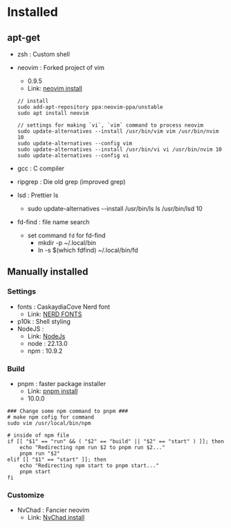 # Installed
## apt-get
- zsh : Custom shell
- neovim : Forked project of vim
    - 0.9.5
    - Link: [neovim install][nvim-link]
    ```
    // install
    sudo add-apt-repository ppa:neovim-ppa/unstable
    sudo apt install neovim

    // settings for making `vi`, `vim` command to process neovim
    sudo update-alternatives --install /usr/bin/vim vim /usr/bin/nvim 10
    sudo update-alternatives --config vim
    sudo update-alternatives --install /usr/bin/vi vi /usr/bin/nvim 10
    sudo update-alternatives --config vi
    ```
- gcc : C compiler
- ripgrep : Die old grep (improved grep)
- lsd : Prettier ls
    - sudo update-alternatives --install /usr/bin/ls ls /usr/bin/lsd 10

 - fd-find : file name search
    - set command `fd` for fd-find
        - mkdir -p ~/.local/bin
        - ln -s $(which fdfind) ~/.local/bin/fd



## Manually installed
### Settings
- fonts : CaskaydiaCove Nerd font
    - Link: [NERD FONTS][nerdfonts-link]
- p10k : Shell styling
- NodeJS : 
    - Link: [NodeJs][node-link]
    - node : 22.13.0
    - npm : 10.9.2

### Build
- pnpm : faster package installer
    - Link: [pnpm install][pnpm-link]
    - 10.0.0
```
### Change some npm command to pnpm ###
# make npm cofig for command
sudo vim /usr/local/bin/npm
 
# inside of npm file
if [[ "$1" == "run" && ( "$2" == "build" || "$2" == "start" ) ]]; then
    echo "Redirecting npm run $2 to pnpm run $2..."
    pnpm run "$2"
elif [[ "$1" == "start" ]]; then
    echo "Redirecting npm start to pnpm start..."
    pnpm start
fi
```
    

### Customize
- NvChad : Fancier neovim
    - Link: [NvChad install][nvchad-link]

[nvim-link]: https://github.com/neovim/neovim/blob/master/INSTALL.md#ubuntu "Go neovim"
[nerdfonts-link]: https://www.nerdfonts.com "Go Nerdfonts"
[node-link]: https://github.com/nodesource/distributions?tab=readme-ov-file#using-ubuntu-nodejs-22 "Go node"
[pnpm-link]: https://pnpm.io/ko/installation "Go pnpm"
[nvchad-link]: https://nvchad.com/docs/quickstart/install "Go NvChad"
